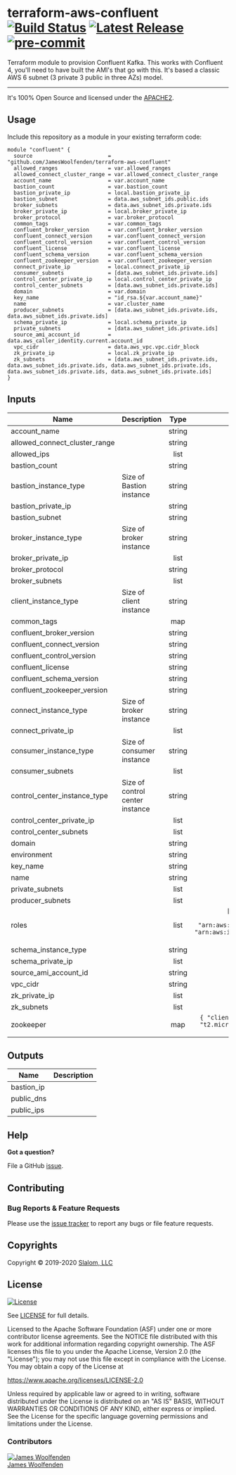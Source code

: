 # terraform-aws-confluent [![Build Status](https://api.travis-ci.com/JamesWoolfenden/terraform-aws-ecr.svg?branch=master)](https://travis-ci.com/JamesWoolfenden/terraform-aws-ecr) [![Latest Release](https://img.shields.io/github/release/JamesWoolfenden/terraform-aws-ecr.svg)](https://github.com/JamesWoolfenden/terraform-aws-ecr/releases/latest) [![pre-commit](https://img.shields.io/badge/pre--commit-enabled-brightgreen?logo=pre-commit&logoColor=white)](https://github.com/pre-commit/pre-commit)

Terraform module to provision Confluent Kafka. This works with Confluent 4, you'll need to have built the AMI's that go with this. It's based a classic AWS 6 subnet (3 private 3 public in three AZs) model.

---

It's 100% Open Source and licensed under the [APACHE2](LICENSE).

## Usage

Include this repository as a module in your existing terraform code:

```hcl
module "confluent" {
  source                        = "github.com/JamesWoolfenden/terraform-aws-confluent"
  allowed_ranges                = var.allowed_ranges
  allowed_connect_cluster_range = var.allowed_connect_cluster_range
  account_name                  = var.account_name
  bastion_count                 = var.bastion_count
  bastion_private_ip            = local.bastion_private_ip
  bastion_subnet                = data.aws_subnet_ids.public.ids
  broker_subnets                = data.aws_subnet_ids.private.ids
  broker_private_ip             = local.broker_private_ip
  broker_protocol               = var.broker_protocol
  common_tags                   = var.common_tags
  confluent_broker_version      = var.confluent_broker_version
  confluent_connect_version     = var.confluent_connect_version
  confluent_control_version     = var.confluent_control_version
  confluent_license             = var.confluent_license
  confluent_schema_version      = var.confluent_schema_version
  confluent_zookeeper_version   = var.confluent_zookeeper_version
  connect_private_ip            = local.connect_private_ip
  consumer_subnets              = [data.aws_subnet_ids.private.ids]
  control_center_private_ip     = local.control_center_private_ip
  control_center_subnets        = [data.aws_subnet_ids.private.ids]
  domain                        = var.domain
  key_name                      = "id_rsa.${var.account_name}"
  name                          = var.cluster_name
  producer_subnets              = [data.aws_subnet_ids.private.ids, data.aws_subnet_ids.private.ids]
  schema_private_ip             = local.schema_private_ip
  private_subnets               = [data.aws_subnet_ids.private.ids]
  source_ami_account_id         = data.aws_caller_identity.current.account_id
  vpc_cidr                      = data.aws_vpc.vpc.cidr_block
  zk_private_ip                 = local.zk_private_ip
  zk_subnets                    = [data.aws_subnet_ids.private.ids, data.aws_subnet_ids.private.ids, data.aws_subnet_ids.private.ids, data.aws_subnet_ids.private.ids, data.aws_subnet_ids.private.ids]
}
```

<!-- BEGINNING OF PRE-COMMIT-TERRAFORM DOCS HOOK -->
## Inputs

| Name | Description | Type | Default | Required |
|------|-------------|:----:|:-----:|:-----:|
| account\_name |  | string | n/a | yes |
| allowed\_connect\_cluster\_range |  | string | n/a | yes |
| allowed\_ips |  | list | `[]` | no |
| bastion\_count |  | string | `"1"` | no |
| bastion\_instance\_type | Size of Bastion instance | string | `"t2.micro"` | no |
| bastion\_private\_ip |  | string | n/a | yes |
| bastion\_subnet |  | string | n/a | yes |
| broker\_instance\_type | Size of broker instance | string | `"t2.micro"` | no |
| broker\_private\_ip |  | list | n/a | yes |
| broker\_protocol |  | string | n/a | yes |
| broker\_subnets |  | list | n/a | yes |
| client\_instance\_type | Size of client instance | string | `"t2.micro"` | no |
| common\_tags |  | map | n/a | yes |
| confluent\_broker\_version |  | string | n/a | yes |
| confluent\_connect\_version |  | string | n/a | yes |
| confluent\_control\_version |  | string | n/a | yes |
| confluent\_license |  | string | `"123456789"` | no |
| confluent\_schema\_version |  | string | `""` | no |
| confluent\_zookeeper\_version |  | string | `""` | no |
| connect\_instance\_type | Size of broker instance | string | `"t2.micro"` | no |
| connect\_private\_ip |  | list | n/a | yes |
| consumer\_instance\_type | Size of consumer instance | string | `"t2.micro"` | no |
| consumer\_subnets |  | list | n/a | yes |
| control\_center\_instance\_type | Size of control center instance | string | `"t2.micro"` | no |
| control\_center\_private\_ip |  | list | n/a | yes |
| control\_center\_subnets |  | list | n/a | yes |
| domain |  | string | n/a | yes |
| environment |  | string | n/a | yes |
| key\_name |  | string | n/a | yes |
| name |  | string | n/a | yes |
| private\_subnets |  | list | n/a | yes |
| producer\_subnets |  | list | n/a | yes |
| roles |  | list | `[ "arn:aws:iam::aws:policy/service-role/AmazonEC2RoleforSSM", "arn:aws:iam::aws:policy/CloudWatchLogsFullAccess", "arn:aws:iam::aws:policy/CloudWatchAgentServerPolicy" ]` | no |
| schema\_instance\_type |  | string | `"t2.micro"` | no |
| schema\_private\_ip |  | list | n/a | yes |
| source\_ami\_account\_id |  | string | n/a | yes |
| vpc\_cidr |  | string | n/a | yes |
| zk\_private\_ip |  | list | n/a | yes |
| zk\_subnets |  | list | n/a | yes |
| zookeeper |  | map | `{ "client-listener-port": "5570", "instance_type": "t2.micro", "leader-listener-port": "5590", "peer-listener-port": "5580" }` | no |

## Outputs

| Name | Description |
|------|-------------|
| bastion\_ip |  |
| public\_dns |  |
| public\_ips |  |

<!-- END OF PRE-COMMIT-TERRAFORM DOCS HOOK -->

## Help

**Got a question?**

File a GitHub [issue](https://github.com/jameswoolfenden/terraform-aws-ecr/issues).

## Contributing

### Bug Reports & Feature Requests

Please use the [issue tracker](https://github.com/jameswoolfenden/terraform-aws-ecr/issues) to report any bugs or file feature requests.

## Copyrights

Copyright © 2019-2020 [Slalom, LLC](https://slalom.com)

## License

[![License](https://img.shields.io/badge/License-Apache%202.0-blue.svg)](https://opensource.org/licenses/Apache-2.0)

See [LICENSE](LICENSE) for full details.

Licensed to the Apache Software Foundation (ASF) under one
or more contributor license agreements.  See the NOTICE file
distributed with this work for additional information
regarding copyright ownership.  The ASF licenses this file
to you under the Apache License, Version 2.0 (the
"License"); you may not use this file except in compliance
with the License.  You may obtain a copy of the License at

<https://www.apache.org/licenses/LICENSE-2.0>

Unless required by applicable law or agreed to in writing,
software distributed under the License is distributed on an
"AS IS" BASIS, WITHOUT WARRANTIES OR CONDITIONS OF ANY
KIND, either express or implied.  See the License for the
specific language governing permissions and limitations
under the License.

### Contributors

[![James Woolfenden][jameswoolfenden_avatar]][jameswoolfenden_homepage]<br/>[James Woolfenden][jameswoolfenden_homepage]

[jameswoolfenden_homepage]: https://github.com/jameswoolfenden
[jameswoolfenden_avatar]: https://github.com/jameswoolfenden.png?size=150
[logo]: https://gist.githubusercontent.com/JamesWoolfenden/5c457434351e9fe732ca22b78fdd7d5e/raw/15933294ae2b00f5dba6557d2be88f4b4da21201/slalom-logo.png
[website]: https://slalom.com
[github]: https://github.com/jameswoolfenden
[linkedin]: https://www.linkedin.com/company/slalom-consulting/
[twitter]: https://twitter.com/Slalom

[share_twitter]: https://twitter.com/intent/tweet/?text=terraform-aws-ecr&url=https://github.com/jameswoolfenden/terraform-aws-ecr
[share_linkedin]: https://www.linkedin.com/shareArticle?mini=true&title=terraform-aws-ecr&url=https://github.com/jameswoolfenden/terraform-aws-ecr
[share_reddit]: https://reddit.com/submit/?url=https://github.com/jameswoolfenden/terraform-aws-ecr
[share_facebook]: https://facebook.com/sharer/sharer.php?u=https://github.com/jameswoolfenden/terraform-aws-ecr
[share_email]: mailto:?subject=terraform-aws-ecr&body=https://github.com/jameswoolfenden/terraform-aws-ecr
